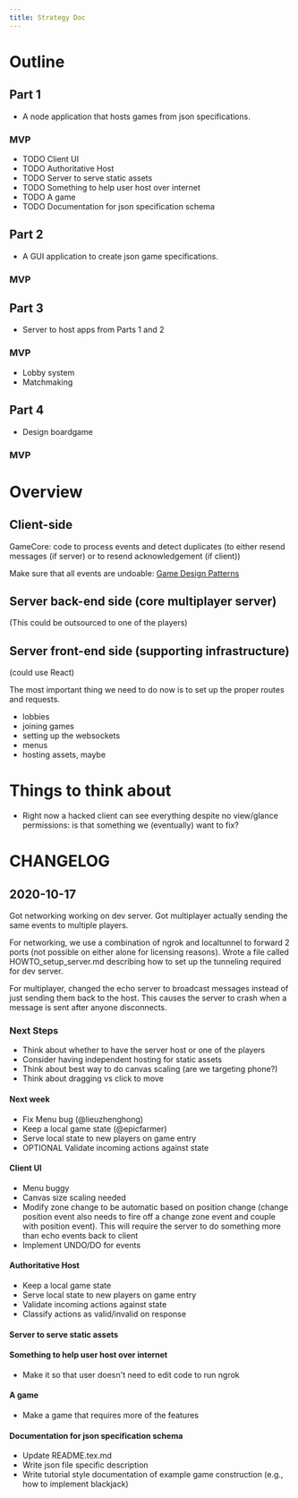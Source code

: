 ```yaml
---
title: Strategy Doc
---
```


# Outline

## Part 1

- A node application that hosts games from json specifications.

### MVP

- TODO Client UI
- TODO Authoritative Host
- TODO Server to serve static assets
- TODO Something to help user host over internet
- TODO A game
- TODO Documentation for json specification schema

## Part 2
 - A GUI application to create json game specifications.

### MVP

## Part 3
 - Server to host apps from Parts 1 and 2

### MVP

 - Lobby system
 - Matchmaking

## Part 4 

 - Design boardgame

### MVP

# Overview

## Client-side

GameCore: code to process events and detect duplicates (to either
resend messages (if server) or to resend acknowledgement (if client))

Make sure that all events are undoable:
[Game Design Patterns](https://gameprogrammingpatterns.com/command.html#undo-and-redo)

## Server back-end side (core multiplayer server)

(This could be outsourced to one of the players)

## Server front-end side (supporting infrastructure)

(could use React)

The most important thing we need to do now is to set up the proper
routes and requests.

- lobbies
- joining games
- setting up the websockets
- menus
- hosting assets, maybe

# Things to think about

- Right now a hacked client can see everything despite no view/glance
  permissions: is that something we (eventually) want to fix?


# CHANGELOG

## 2020-10-17

Got networking working on dev server. Got multiplayer actually
sending the same events to multiple players.

For networking, we use a combination of ngrok and localtunnel to
forward 2 ports (not possible on either alone for licensing
reasons). Wrote a file called HOWTO_setup_server.md describing how to set up the
tunneling required for dev server.

For multiplayer, changed the echo server to broadcast messages instead of just
sending them back to the host. This causes the server to crash when a message
is sent after anyone disconnects.

### Next Steps

 - Think about whether to have the server host or one of the players
 - Consider having independent hosting for static assets
 - Think about best way to do canvas scaling (are we targeting phone?)
 - Think about dragging vs click to move

#### Next week
 - Fix Menu bug (@lieuzhenghong)
 - Keep a local game state (@epicfarmer)
 - Serve local state to new players on game entry
 - OPTIONAL Validate incoming actions against state

#### Client UI

 - Menu buggy
 - Canvas size scaling needed
 - Modify zone change to be automatic based on position change (change
     position event also needs to fire off a change zone event and
     couple with position event).  This will require the server to do
     something more than echo events back to client
 - Implement UNDO/DO for events

#### Authoritative Host

 - Keep a local game state
 - Serve local state to new players on game entry
 - Validate incoming actions against state
 - Classify actions as valid/invalid on response

#### Server to serve static assets

#### Something to help user host over internet

 - Make it so that user doesn't need to edit code to run ngrok

#### A game

 - Make a game that requires more of the features

#### Documentation for json specification schema

 - Update README.tex.md
 - Write json file specific description
 - Write tutorial style documentation of example game construction
   (e.g., how to implement blackjack)
